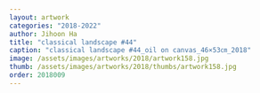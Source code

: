 ```yaml
---
layout: artwork
categories: "2018-2022"
author: Jihoon Ha
title: "classical landscape #44"
caption: "classical landscape #44_oil on canvas_46×53㎝_2018"
image: /assets/images/artworks/2018/artwork158.jpg
thumb: /assets/images/artworks/2018/thumbs/artwork158.jpg
order: 2018009
---
```

